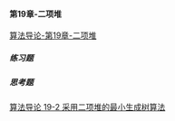 #### 第19章-二项堆

[算法导论-第19章-二项堆](http://blog.csdn.net/mishifangxiangdefeng/article/details/7803088)  

##### 练习题

##### 思考题

[算法导论 19-2 采用二项堆的最小生成树算法](http://blog.csdn.net/mishifangxiangdefeng/article/details/8184470)  